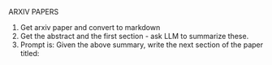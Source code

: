 ARXIV PAPERS
1. Get arxiv paper and convert to markdown
2. Get the abstract and the first section - ask LLM to summarize these.
3. Prompt is: Given the above summary, write the next section of the paper titled: <title>.
4. Repeat, but keep re-doing the previous steps, so each summary will have include more and more of the paper.

Note: Need to have a pretty good rubric fo instructing the LLM as to how it should create its summaries.

BOOK SECTION CONTINUATION
1. Get the first section.
3. Prompt is: This is an excerpt from a novel. Write the next {1 paragraphs, 2 pargraphs, etc.} of the book. Use the same style as the excerpt. Make sure that while stylistically similar, the new section moves the story forward and/or develops the characters and/or adds new information or in some way continues on meaningfully from the previous section.
4. Repeat.








